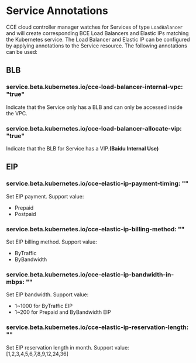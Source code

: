 # Service Annotations

CCE cloud controller manager watches for Services of type `LoadBalancer` and will create corresponding BCE Load Balancers and Elastic IPs matching the Kubernetes service. The Load Balancer and Elastic IP can be configured by applying annotations to the Service resource. The following annotations can be used:

## BLB

### service.beta.kubernetes.io/cce-load-balancer-internal-vpc: "true"
Indicate that the Service only has a BLB and can only be accessed inside the VPC.

### service.beta.kubernetes.io/cce-load-balancer-allocate-vip: "true"
Indicate that the BLB for Service has a VIP.**(Baidu Internal Use)**

## EIP

### service.beta.kubernetes.io/cce-elastic-ip-payment-timing: ""
Set EIP payment. Support value:  
- Prepaid
- Postpaid

### service.beta.kubernetes.io/cce-elastic-ip-billing-method: ""
Set EIP billing method. Support value:  
- ByTraffic
- ByBandwidth

### service.beta.kubernetes.io/cce-elastic-ip-bandwidth-in-mbps: ""
Set EIP bandwidth. Support value:  
- 1~1000 for ByTraffic EIP
- 1~200 for Prepaid and ByBandwidth EIP

### service.beta.kubernetes.io/cce-elastic-ip-reservation-length: ""
Set EIP reservation length in month. Support value:  [1,2,3,4,5,6,7,8,9,12,24,36]